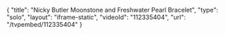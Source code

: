 {
    "title": "Nicky Butler Moonstone and Freshwater Pearl Bracelet",
    "type": "solo",
    "layout": "iframe-static",
    "videoId": "112335404",
    "url": "\/tvpembed\/112335404"
}